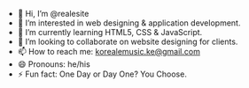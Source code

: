 - 👋 Hi, I’m @realesite
- 👀 I’m interested in web designing & application development.
- 🌱 I’m currently learning HTML5, CSS & JavaScript.
- 💞️ I’m looking to collaborate on website designing for clients.
- 📫 How to reach me: korealemusic.ke@gmail.com
- 😄 Pronouns: he/his 
- ⚡ Fun fact: One Day or Day One? You Choose.
